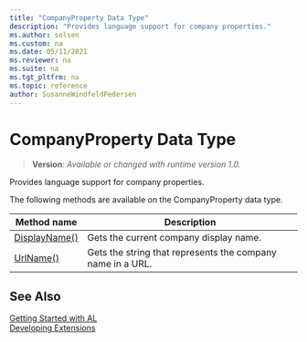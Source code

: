```yaml
---
title: "CompanyProperty Data Type"
description: "Provides language support for company properties."
ms.author: solsen
ms.custom: na
ms.date: 05/11/2021
ms.reviewer: na
ms.suite: na
ms.tgt_pltfrm: na
ms.topic: reference
author: SusanneWindfeldPedersen
---
```

[//]: # (START>DO_NOT_EDIT)
[//]: # (IMPORTANT:Do not edit any of the content between here and the END>DO_NOT_EDIT.)
[//]: # (Any modifications should be made in the .xml files in the ModernDev repo.)
# CompanyProperty Data Type
> **Version**: _Available or changed with runtime version 1.0._

Provides language support for company properties.


The following methods are available on the CompanyProperty data type.


|Method name|Description|
|-----------|-----------|
|[DisplayName()](companyproperty-displayname-method.md)|Gets the current company display name.|
|[UrlName()](companyproperty-urlname-method.md)|Gets the string that represents the company name in a URL.|


[//]: # (IMPORTANT: END>DO_NOT_EDIT)
## See Also
[Getting Started with AL](../../devenv-get-started.md)  
[Developing Extensions](../../devenv-dev-overview.md)  